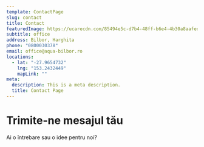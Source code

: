```yaml
---
template: ContactPage
slug: contact
title: Contact
featuredImage: https://ucarecdn.com/85494e5c-d7b4-48ff-b6e4-4b30a8aafede/
subtitle: office
address: Bilbor, Harghita
phone: "0800030378"
email: office@aqua-bilbor.ro
locations:
  - lat: "-27.9654732"
    lng: "153.2432449"
    mapLink: ""
meta:
  description: This is a meta description.
  title: Contact Page
---
```

# Trimite-ne mesajul tău

Ai o întrebare sau o idee pentru noi?